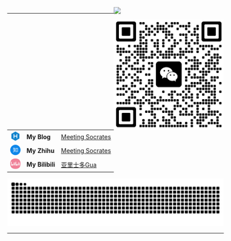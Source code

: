 <img align="right"  width="256px" src="https://profile-counter.glitch.me/michaelchern/count.svg"/>

----

<img align="right" src="https://github.com/michaelchern/michaelchern/blob/main/20250621125320.webp" width="256px">

|                                                                                                                       |                 |                                                            |
| --------------------------------------------------------------------------------------------------------------------- | --------------- | ---------------------------------------------------------- |
| <img src="https://github.com/michaelchern/michaelchern/blob/main/hexo.svg" width="24" height="24" alt="Blog">         | **My Blog**     | [Meeting Socrates](https://michaelchern.github.io/)        |
| <img src="https://github.com/michaelchern/michaelchern/blob/main/zhihu.svg" width="24" height="24" alt="Zhihu">       | **My Zhihu**    | [Meeting Socrates](https://www.zhihu.com/people/meet-3-14) |
| <img src="https://github.com/michaelchern/michaelchern/blob/main/Bilibili.svg" width="24" height="24" alt="Bilibili"> | **My Bilibili** | [亚里士多Gua](https://space.bilibili.com/207318305)        |



<picture>
  <source media="(prefers-color-scheme: dark)" srcset="https://raw.githubusercontent.com/michaelchern/michaelchern/output/github-contribution-grid-snake-dark.svg">
  <source media="(prefers-color-scheme: light)" srcset="https://raw.githubusercontent.com/michaelchern/michaelchern/output/github-contribution-grid-snake.svg">
  <img alt="github contribution grid snake animation" src="https://raw.githubusercontent.com/michaelchern/michaelchern/output/github-contribution-grid-snake.svg">
</picture>

----